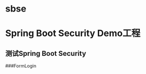 # sbse
Spring Boot Security Demo工程
=============================
测试Spring Boot Security
-----------------------------

###FormLogin
